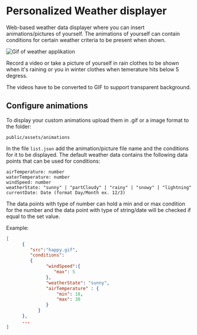 # Personalized Weather displayer
Web-based weather data displayer where you can insert animations/pictures of yourself. The animations of yourself can contain conditions for certain weather criteria to be present when shown.

![Gif of weather applikation](https://github.com/JonasStjerne/personalized-weather-displayer/blob/main/demonstration.gif)

Record a video or take a picture of yourself in rain clothes to be shown when it's raining or you in winter clothes when temerature hits below 5 degress.

The videos have to be converted to GIF to support transparent background. 

## Configure animations
To display your custom animations upload them in .gif or a image format to the folder:

`public/assets/animations`

In the file `list.json` add the animation/picture file name and the conditions for it to be displayed.
The default weather data contains the following data points that can be used for conditions:

```
airTemperature: number
waterTemperature: number
windSpeed: number
weatherState: "sunny" | "partCloudy" | "rainy" | "snowy" | "lightning"
currentDate: Date (format Day/Month ex. 12/3)
```

The data points with type of number can hold a min and or max condition for the number and the data point with type of string/date will be checked if equal to the set value. 

Example:

```JSON
[
      {
         "src":"happy.gif",
         "conditions": 
         {
               "windSpeed":{
                  "max": 5
               },
               "weatherState": "sunny",
               "airTemperature" : {
                   "min": 18,
                   "max": 30
               }
            }
      },
      ...
]
```

